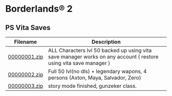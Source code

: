 # Borderlands® 2

## PS Vita Saves

| Filename | Description |
|----------|-------------|
| [00000001.zip](00000001.zip) | ALL Characters lvl 50  backed up using vita save manager works on any account ( restore using vita save manager )  |
| [00000002.zip](00000002.zip) | Full 50 lvl(no dls) + legendary wapons, 4 persons (Axton, Maya, Salvador, Zero)  |
| [00000003.zip](00000003.zip) | story mode finished, gunzeker class.  |

